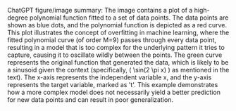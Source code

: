 ChatGPT figure/image summary: The image contains a plot of a high-degree polynomial function fitted to a set of data points. The data points are shown as blue dots, and the polynomial function is depicted as a red curve. This plot illustrates the concept of overfitting in machine learning, where the fitted polynomial curve (of order M=9) passes through every data point, resulting in a model that is too complex for the underlying pattern it tries to capture, causing it to oscillate wildly between the points. The green curve represents the original function that generated the data, which is likely to be a sinusoid given the context (specifically, \( \sin(2 \pi x) \) as mentioned in the text). The x-axis represents the independent variable x, and the y-axis represents the target variable, marked as 't'. This example demonstrates how a more complex model does not necessarily yield a better prediction for new data points and can result in poor generalization.